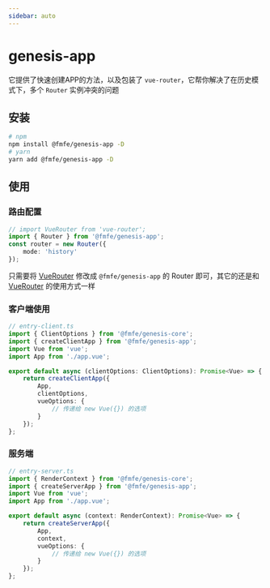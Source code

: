 ```yaml
---
sidebar: auto
---
```

# genesis-app
它提供了快速创建APP的方法，以及包装了 `vue-router`，它帮你解决了在历史模式下，多个 `Router` 实例冲突的问题

## 安装
```bash
# npm
npm install @fmfe/genesis-app -D
# yarn
yarn add @fmfe/genesis-app -D
```

## 使用
### 路由配置
```typescript
// import VueRouter from 'vue-router';
import { Router } from '@fmfe/genesis-app';
const router = new Router({
    mode: 'history'
});
```
只需要将 [VueRouter](https://github.com/vuejs/vue-router) 修改成 `@fmfe/genesis-app` 的 Router 即可，其它的还是和 [VueRouter](https://github.com/vuejs/vue-router) 的使用方式一样
### 客户端使用
```typescript
// entry-client.ts
import { ClientOptions } from '@fmfe/genesis-core';
import { createClientApp } from '@fmfe/genesis-app';
import Vue from 'vue';
import App from './app.vue';

export default async (clientOptions: ClientOptions): Promise<Vue> => {
    return createClientApp({
        App,
        clientOptions,
        vueOptions: {
            // 传递给 new Vue({}) 的选项
        }
    });
};

```
### 服务端
```typescript
// entry-server.ts
import { RenderContext } from '@fmfe/genesis-core';
import { createServerApp } from '@fmfe/genesis-app';
import Vue from 'vue';
import App from './app.vue';

export default async (context: RenderContext): Promise<Vue> => {
    return createServerApp({
        App,
        context,
        vueOptions: {
            // 传递给 new Vue({}) 的选项
        }
    });
};

```